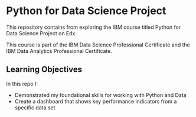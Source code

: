 # Python for Data Science Project

This repository contains from exploring the IBM course titled Python for Data Science Project on Edx.

This course is part of the IBM Data Science Professional Certificate and the IBM Data Analytics Professional Certificate.

## Learning Objectives

In this repo I:

- Demonstrated my foundational skills for working with Python and Data
- Create a dashboard that shows key performance indicators from a specific data set

